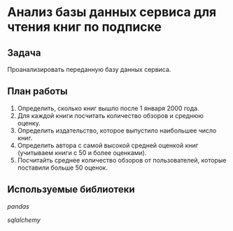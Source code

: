 # Анализ базы данных сервиса для чтения книг по подписке

## Задача

Проанализировать переданную базу данных сервиса.

## План работы

1. Определить, сколько книг вышло после 1 января 2000 года.
2. Для каждой книги посчитать количество обзоров и среднюю оценку.
3. Определить издательство, которое выпустило наибольшее число книг.
4. Определить автора с самой высокой средней оценкой книг (учитываем книги с 50 и более оценками).
5. Посчитайть среднее количество обзоров от пользователей, которые поставили больше 50 оценок.

## Используемые библиотеки
*pandas*

*sqlalchemy*
